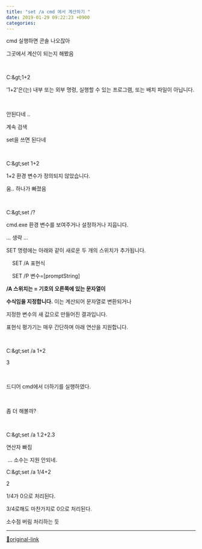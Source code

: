 ```yaml
---
title: "set /a cmd 에서 계산하기 "
date: 2019-01-29 09:22:23 +0900
categories: 
---
```

  

cmd 실행하면 콘솔 나오잖아



그곳에서 계산이 되는지 해봤음



 



C:\&gt;1+2



'1+2'은(는) 내부 또는 외부 명령, 실행할 수 있는 프로그램, 또는 배치 파일이 아닙니다.



 



안된다네 .. 



계속 검색



set을 쓰면 된다네



 



C:\&gt;set 1+2



1+2 환경 변수가 정의되지 않았습니다.



움.. 하나가 빠졌음



 



C:\&gt;set /?



cmd.exe 환경 변수를 보여주거나 설정하거나 지웁니다.



... 생략 ...



SET 명령에는 아래와 같이 새로운 두 개의 스위치가 추가됩니다.



  


    SET /A 표현식



    SET /P 변수=[promptString]



  


**/A 스위치는 = 기호의 오른쪽에 있는 문자열이**

**수식임을 지정합니다.** 이는 계산되어 문자열로 변환되거나




지정한 변수의 새 값으로 만들어진 결과입니다.



표현식 평가기는 매우 간단하며 아래 연산을 지원합니다.



 



C:\&gt;set /a 1+2



3



 



드디어 cmd에서 더하기를 실행하였다.



 



좀 더 해볼까?



 



C:\&gt;set /a 1.2+2.3



연산자 빠짐



 ... 소수는 지원 안되네.


  


C:\&gt;set /a 1/4+2


2


1/4가 0으로 처리된다.


3/4로해도 마찬가지로 0으로 처리된다. 


소수점 버림 처리하는 듯







***
[🔗original-link](http://www.mins01.com/mh/tech/read/1252)
